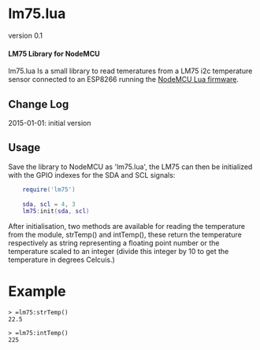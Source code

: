 # **lm75.lua** #
version 0.1

#### LM75 Library for NodeMCU
lm75.lua Is a small library to read temeratures from a LM75 i2c
temperature sensor connected to an ESP8266 running the [NodeMCU
Lua firmware](http://www.nodemcu.com).

## Change Log
2015-01-01: initial version

## Usage
Save the library to NodeMCU as 'lm75.lua', the LM75 can then 
be initialized with the GPIO indexes for the SDA and SCL signals:

```lua
	require('lm75')
	
	sda, scl = 4, 3
	lm75:init(sda, scl)
```

After initialisation, two methods are available for reading the
temperature from the module, strTemp() and intTemp(), these return
the temperature respectively as string representing a floating point
number or the temperature scaled to an integer (divide this integer
by 10 to get the temperature in degrees Celcuis.)

# Example
```
> =lm75:strTemp()
22.5

> =lm75:intTemp()
225
```
